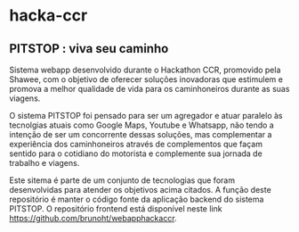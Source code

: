 # hacka-ccr

## PITSTOP : viva seu caminho

Sistema webapp desenvolvido durante o Hackathon CCR, promovido pela Shawee, com
o objetivo de oferecer soluções inovadoras que estimulem e promova a melhor qualidade
de vida para os caminhoneiros durante as suas viagens. 

O sistema PITSTOP foi pensado para ser um agregador e atuar paralelo às tecnolgias 
atuais como Google Maps, Youtube e Whatsapp, não tendo a intenção de ser um concorrente
dessas soluções, mas complementar a experiência dos caminhoneiros através de complementos
que façam sentido para o cotidiano do motorista e complemente sua jornada de trabalho e
viagens.

Este sitema é parte de um conjunto de tecnologias que foram desenvolvidas para atender 
os objetivos acima citados. A função deste repositório é manter o código fonte da
aplicação backend do sistema PITSTOP. O repositório frontend está disponível neste link <https://github.com/brunoht/webapphackaccr>.



